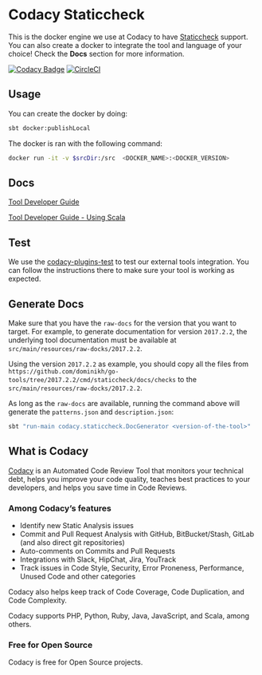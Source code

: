 # Codacy Staticcheck

This is the docker engine we use at Codacy to have [Staticcheck](https://github.com/dominikh/go-tools/tree/master/cmd/staticcheck) support.
You can also create a docker to integrate the tool and language of your choice!
Check the **Docs** section for more information.

[![Codacy Badge](https://api.codacy.com/project/badge/Grade/a4ec667e01894a4890d561968428c828)](https://www.codacy.com/app/Codacy/codacy-staticcheck?utm_source=github.com&amp;utm_medium=referral&amp;utm_content=codacy/codacy-staticcheck&amp;utm_campaign=Badge_Grade)
[![CircleCI](https://circleci.com/gh/codacy/codacy-staticcheck.svg?style=shield&circle-token=:circle-token)](https://circleci.com/gh/codacy/codacy-staticcheck)

## Usage

You can create the docker by doing:

```bash
sbt docker:publishLocal
```

The docker is ran with the following command:

```bash
docker run -it -v $srcDir:/src  <DOCKER_NAME>:<DOCKER_VERSION>
```

## Docs

[Tool Developer Guide](https://support.codacy.com/hc/en-us/articles/207994725-Tool-Developer-Guide)

[Tool Developer Guide - Using Scala](https://support.codacy.com/hc/en-us/articles/207280379-Tool-Developer-Guide-Using-Scala)

## Test

We use the [codacy-plugins-test](https://github.com/codacy/codacy-plugins-test) to test our external tools integration.
You can follow the instructions there to make sure your tool is working as expected.

## Generate Docs

Make sure that you have the ```raw-docs``` for the version that you want to target.
For example, to generate documentation for version ```2017.2.2```, the underlying tool documentation must be available at ```src/main/resources/raw-docks/2017.2.2```.

Using the version ```2017.2.2``` as example, you should copy all the files
from ```https://github.com/dominikh/go-tools/tree/2017.2.2/cmd/staticcheck/docs/checks```
to the ```src/main/resources/raw-docks/2017.2.2```.

As long as the ```raw-docs``` are available, running the command above will generate the ```patterns.json``` and ```description.json```:

```sh
sbt "run-main codacy.staticcheck.DocGenerator <version-of-the-tool>"
```

## What is Codacy

[Codacy](https://www.codacy.com/) is an Automated Code Review Tool that monitors your technical debt, helps you improve your code quality, teaches best practices to your developers, and helps you save time in Code Reviews.

### Among Codacy’s features

- Identify new Static Analysis issues
- Commit and Pull Request Analysis with GitHub, BitBucket/Stash, GitLab (and also direct git repositories)
- Auto-comments on Commits and Pull Requests
- Integrations with Slack, HipChat, Jira, YouTrack
- Track issues in Code Style, Security, Error Proneness, Performance, Unused Code and other categories

Codacy also helps keep track of Code Coverage, Code Duplication, and Code Complexity.

Codacy supports PHP, Python, Ruby, Java, JavaScript, and Scala, among others.

### Free for Open Source

Codacy is free for Open Source projects.
